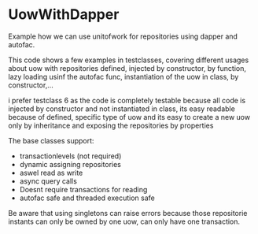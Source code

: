 # UowWithDapper
Example how we can use unitofwork for repositories using dapper and autofac.

This code shows a few examples in testclasses, covering different usages about uow with repositories defined, injected by constructor, by function, lazy loading usinf the autofac func, instantiation of the uow in class, by constructor,...

i prefer testclass 6 as the code is completely testable because all code is injected by constructor and not instantiated in class, its easy readable because of defined, specific type of uow and its easy to create a new uow only by inheritance and exposing the repositories by properties

The base classes support:
- transactionlevels (not required)
- dynamic assigning repositories
- aswel read as write
- async query calls
- Doesnt require transactions for reading
- autofac safe and threaded execution safe

Be aware that using singletons can raise errors because those repositorie instants can only be owned by one uow, can only have one transaction.
